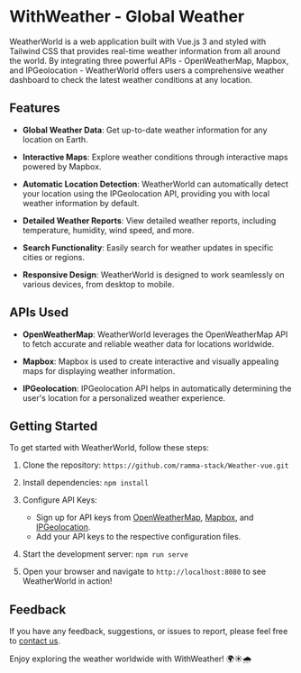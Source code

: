 # WithWeather - Global Weather

WeatherWorld is a web application built with Vue.js 3 and styled with Tailwind CSS that provides real-time weather information from all around the world. By integrating three powerful APIs - OpenWeatherMap, Mapbox, and IPGeolocation - WeatherWorld offers users a comprehensive weather dashboard to check the latest weather conditions at any location.

## Features

- **Global Weather Data**: Get up-to-date weather information for any location on Earth.

- **Interactive Maps**: Explore weather conditions through interactive maps powered by Mapbox.

- **Automatic Location Detection**: WeatherWorld can automatically detect your location using the IPGeolocation API, providing you with local weather information by default.

- **Detailed Weather Reports**: View detailed weather reports, including temperature, humidity, wind speed, and more.

- **Search Functionality**: Easily search for weather updates in specific cities or regions.

- **Responsive Design**: WeatherWorld is designed to work seamlessly on various devices, from desktop to mobile.

## APIs Used

- **OpenWeatherMap**: WeatherWorld leverages the OpenWeatherMap API to fetch accurate and reliable weather data for locations worldwide.

- **Mapbox**: Mapbox is used to create interactive and visually appealing maps for displaying weather information.

- **IPGeolocation**: IPGeolocation API helps in automatically determining the user's location for a personalized weather experience.

## Getting Started

To get started with WeatherWorld, follow these steps:

1. Clone the repository: `https://github.com/ramma-stack/Weather-vue.git`

2. Install dependencies: `npm install`

3. Configure API Keys:
   - Sign up for API keys from [OpenWeatherMap](https://openweathermap.org/), [Mapbox](https://www.mapbox.com/), and [IPGeolocation](https://ipgeolocation.io/).
   - Add your API keys to the respective configuration files.

4. Start the development server: `npm run serve`

5. Open your browser and navigate to `http://localhost:8080` to see WeatherWorld in action!

## Feedback

If you have any feedback, suggestions, or issues to report, please feel free to [contact us](mailto:ramear11@gmail.com).

Enjoy exploring the weather worldwide with WithWeather! 🌍☀️🌧️

